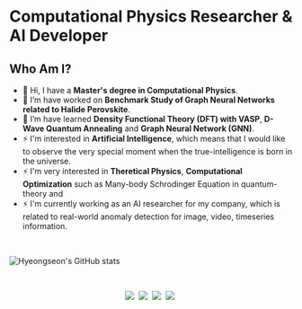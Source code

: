 # Computational Physics Researcher & AI Developer

## Who Am I?

- 👋 Hi, I have a **Master's degree in Computational Physics**.
- 🔭 I’m have worked on **Benchmark Study of Graph Neural Networks related to Halide Perovskite**.
- 🌱 I’m have learned **Density Functional Theory (DFT) with VASP**, **D-Wave Quantum Annealing** and **Graph Neural Network (GNN)**. 
- ⚡ I'm interested in **Artificial Intelligence**, which means that I would like to observe the very special moment when the true-intelligence is born in the universe.
- ⚡ I'm very interested in **Theretical Physics**, **Computational Optimization** such as Many-body Schrodinger Equation in quantum-theory and 
- ⚡ I'm currently working as an AI researcher for my company, which is related to real-world anomaly detection for image, video, timeseries information.

<br>

![Hyeongseon's GitHub stats](https://github-readme-stats.vercel.app/api?username=Amadeus-System&theme=material-palenight&show_icons=true&include_all_commits=true&count_private=true")

<br>

<p align="center">
    <a href="https://www.python.org/"><img src="https://img.shields.io/badge/Python-3766AB?style=flat-square&logo=Python&logoColor=white"/></a>&nbsp 
    <a href="https://pytorch.org/"><img src="https://img.shields.io/badge/PyTorch-EE4C2C?style=flat-square&logo=PyTorch&logoColor=white"/></a>&nbsp 
    <a href="https://pyg.org/"><img src="https://img.shields.io/badge/PyG-3C2179?style=flat-square&logo=PyG&logoColor=white"/></a>&nbsp
    <a href="https://www.gnu.org/software/gnu-c-manual/"><img src="https://img.shields.io/badge/C-A8B9CC?style=flat-square&logo=C&logoColor=white"/></a>&nbsp 
</p>
